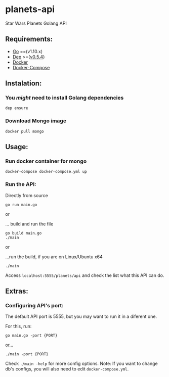 # planets-api
Star Wars Planets Golang API


## Requirements:
    
- [Go](https://golang.org/) ==(v1.10.x)
- [Dep](https://golang.github.io/dep/) >=([v0.5.4](https://github.com/golang/dep/releases))
- [Docker](https://docs.docker.com/get-docker/)
- [Docker-Compose](https://docs.docker.com/compose/install/)

## Instalation:
### You *might* need to install Golang dependencies
    dep ensure

### Download Mongo image
    docker pull mongo

## Usage:

### Run docker container for mongo
    docker-compose docker-compose.yml up

### Run the API:

Directly from source

    go run main.go 

or

... build and run the file

    go build main.go
    ./main
or 

...run the build, if you are on Linux/Ubuntu x64

    ./main

Access `localhost:5555/planets/api` and check the list what this API can do.

## Extras:
### Configuring API's port:
The default API port is 5555, but you may want to run it in a diferent one.

For this, run:

    go main.go -port {PORT}

or...

    ./main -port {PORT}

Check `./main -help` for more config options.
Note: If you want to change db's configs, you will also need to edit `docker-compose.yml`.